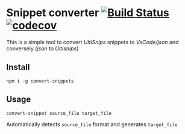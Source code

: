 # Snippet converter [![Build Status](https://travis-ci.org/VincentCordobes/convert-snippets.svg?branch=master)](https://travis-ci.org/VincentCordobes/convert-snippets) [![codecov](https://codecov.io/gh/VincentCordobes/convert-snippets/branch/master/graph/badge.svg)](https://codecov.io/gh/VincentCordobes/convert-snippets)

This is a simple tool to convert _UltiSnips_ snippets to _VsCode/json_ and conversely (_json_ to _Ultisnips_)

## Install

```
npm i -g convert-snippets
```

## Usage

```
convert-snippet source_file target_file
```

Automatically detects `source_file` format and generates `target_file`
